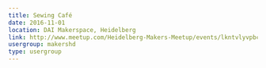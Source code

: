```yaml
---
title: Sewing Café
date: 2016-11-01
location: DAI Makerspace, Heidelberg
link: http://www.meetup.com/Heidelberg-Makers-Meetup/events/lkntvlyvpbcb/
usergroup: makershd
type: usergroup
---
```

